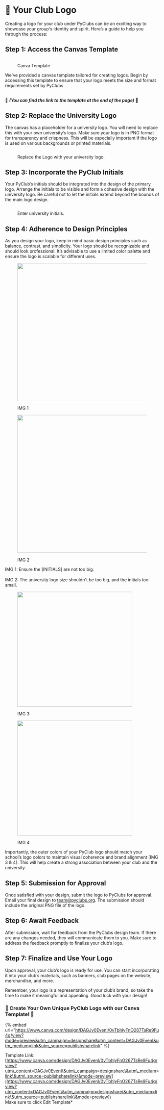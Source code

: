 # 🎨 Your Club Logo

Creating a logo for your club under PyClubs can be an exciting way to showcase your group's identity and spirit. Here’s a guide to help you through the process:

## Step 1: Access the Canvas Template

<figure><img src="../.gitbook/assets/image.png" alt=""><figcaption><p>Canva Template</p></figcaption></figure>

We've provided a canvas template tailored for creating logos. Begin by accessing this template to ensure that your logo meets the size and format requirements set by PyClubs.

\
🎨 _**(You can find the link to the template at the end of the page)**_ 🎨

## Step 2: Replace the University Logo

The canvas has a placeholder for a university logo. You will need to replace this with your own university’s logo. Make sure your logo is in PNG format for transparency and crispness. This will be especially important if the logo is used on various backgrounds or printed materials.

<figure><img src="../.gitbook/assets/image (5).png" alt=""><figcaption><p>Replace the Logo with your university logo.</p></figcaption></figure>

## Step 3: Incorporate the PyClub Initials

Your PyClub’s initials should be integrated into the design of the primary logo. Arrange the initials to be visible and form a cohesive design with the university logo. Be careful not to let the initials extend beyond the bounds of the main logo design.

<figure><img src="../.gitbook/assets/image (6).png" alt=""><figcaption><p>Enter university initials.</p></figcaption></figure>

## Step 4: Adherence to Design Principles

As you design your logo, keep in mind basic design principles such as balance, contrast, and simplicity. Your logo should be recognizable and should look professional. It’s advisable to use a limited color palette and ensure the logo is scalable for different uses.&#x20;

<div align="left"><figure><img src="../.gitbook/assets/error 1.png" alt="" width="450"><figcaption><p>IMG 1</p></figcaption></figure> <figure><img src="../.gitbook/assets/error 2.png" alt="" width="450"><figcaption><p>IMG 2</p></figcaption></figure></div>

IMG 1: Ensure the \[INITIALS] are not too big.\
\
IMG 2: The university logo size shouldn't be too big, and the initials too small.



<div><figure><img src="../.gitbook/assets/PyClub UCC.jpg" alt="" width="375"><figcaption><p>IMG 3</p></figcaption></figure> <figure><img src="../.gitbook/assets/PyClub KNUST WBG.jpg" alt="" width="375"><figcaption><p>IMG 4</p></figcaption></figure></div>

Importantly, the outer colors of your PyClub logo should match your school’s logo colors to maintain visual coherence and brand alignment \[IMG 3 & 4]. This will help create a strong association between your club and the university.

## Step 5: Submission for Approval

Once satisfied with your design, submit the logo to PyClubs for approval. Email your final design to [team@pyclubs.org](mailto:team@pyclubs.org). The submission should include the original PNG file of the logo.

## Step 6: Await Feedback

After submission, wait for feedback from the PyClubs design team. If there are any changes needed, they will communicate them to you. Make sure to address the feedback promptly to finalize your club’s logo.

## Step 7: Finalize and Use Your Logo

Upon approval, your club’s logo is ready for use. You can start incorporating it into your club’s materials, such as banners, club pages on the website, merchandise, and more.

Remember, your logo is a representation of your club’s brand, so take the time to make it meaningful and appealing. Good luck with your design!



### 🎨 Create Your Own Unique PyClub Logo with our Canva Template! 🎨 <a href="#logo-template" id="logo-template"></a>



{% embed url="https://www.canva.com/design/DAGJv0EvenI/0vTbhlyFnO267TsRe9Fu4g/view?mode=preview&utm_campaign=designshare&utm_content=DAGJv0EvenI&utm_medium=link&utm_source=publishsharelink" %}

Template Link: [https://www.canva.com/design/DAGJv0EvenI/0vTbhlyFnO267TsRe9Fu4g/view?utm\_content=DAGJv0EvenI\&utm\_campaign=designshare\&utm\_medium=link\&utm\_source=publishsharelink\&mode=preview](https://www.canva.com/design/DAGJv0EvenI/0vTbhlyFnO267TsRe9Fu4g/view?utm_content=DAGJv0EvenI\&utm_campaign=designshare\&utm_medium=link\&utm_source=publishsharelink\&mode=preview)\
&#x20;\
Make sure to click Edit Template\*
